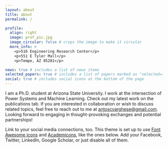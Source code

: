 ```yaml
---
layout: about
title: about
permalink: /

profile:
  align: right
  image: prof_pic.jpg
  image_circular: false # crops the image to make it circular
  more_info: >
    <p>516 Engineering Research Center</p>
    <p>551 E Tyler Mall</p>
    <p>Tempe, AZ 85281</p>

news: true # includes a list of news items
selected_papers: true # includes a list of papers marked as "selected={true}"
social: true # includes social icons at the bottom of the page
---
```


I am a Ph.D. student at Arizona State University. I work at the intersection of Power Systems and Machine Learning. Check out my latest work on the publications tab. If you are interested in collaboration or wish to discuss related topics, feel free to reach out to me at <a href='#'>antoscvarghese@gmail.com</a>. Looking forward to engaging in thought-provoking exchanges and potential partnerships!  

Link to your social media connections, too. This theme is set up to use [Font Awesome icons](https://fontawesome.com/) and [Academicons](https://jpswalsh.github.io/academicons/), like the ones below. Add your Facebook, Twitter, LinkedIn, Google Scholar, or just disable all of them.
